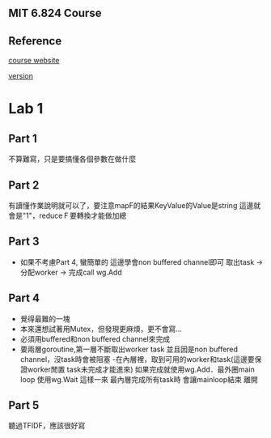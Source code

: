 MIT 6.824 Course 
---

## Reference

[course website](https://pdos.csail.mit.edu/6.824/)

[version](https://github.com/aQuaYi/MIT-6.824-Distributed-Systems)


# Lab 1
## Part 1
不算難寫，只是要搞懂各個參數在做什麼
## Part 2
有讀懂作業說明就可以了，要注意mapF的結果KeyValue的Value是string
這邊就會是"1"，reduceＦ要轉換才能做加總 
## Part 3
- 如果不考慮Part 4, 蠻簡單的
這邊學會non buffered channel即可
取出task -> 分配worker -> 完成call wg.Add
## Part 4
- 覺得最難的一塊
- 本來還想試著用Mutex，但發現更麻煩，更不會寫...
- 必須用buffered和non buffered channel來完成
- 要兩層goroutine,第一層不斷取出worker task 並且因是non buffered channel，沒task時會被阻塞
-在內層裡，取到可用的worker和task(這邊要保證worker閒置 task未完成才能進來) 如果完成就使用wg.Add．最外圈main loop 使用wg.Wait
這樣一來 最內層完成所有task時 會讓mainloop結束 離開
## Part 5
聽過TFIDF，應該很好寫





